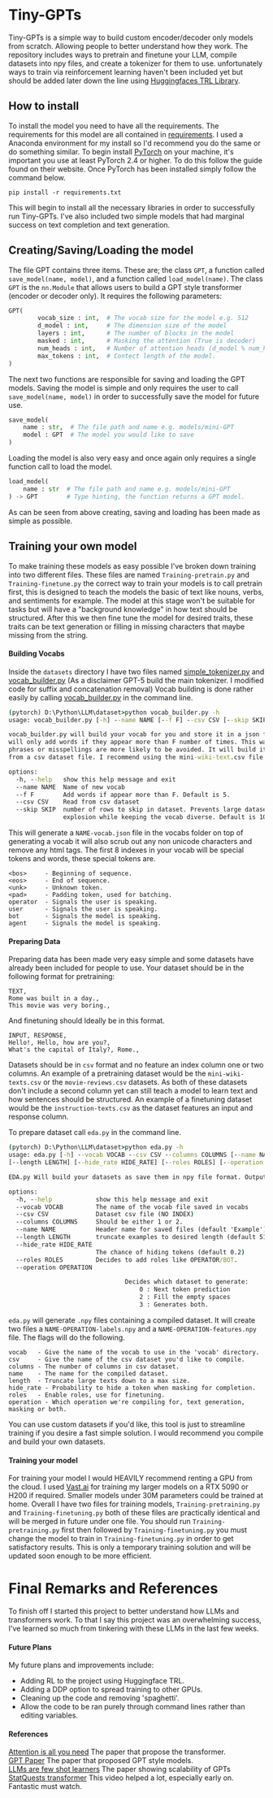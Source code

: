 # Tiny-GPTs
Tiny-GPTs is a simple way to build custom encoder/decoder only models from scratch. Allowing people to better understand how they work. The repository includes ways to pretrain and finetune your LLM, compile datasets into npy files, and create a tokenizer for them to use. unfortunately ways to train via reinforcement learning haven't been included yet but should be added later down the line using [Huggingfaces TRL Library](https://huggingface.co/docs/trl/en/index). 

## How to install
To install the model you need to have all the requirements. The requirements for this model are all contained in [requirements](./requirements.txt). I used a Anaconda environment for my install so I'd recommend you do the same or do something similar. To begin install [PyTorch](https://pytorch.org/get-started/locally/) on your machine, it's important you use at least PyTorch 2.4 or higher. To do this follow the guide found on their website.
Once PyTorch has been installed simply follow the command below.
```
pip install -r requirements.txt
```
This will begin to install all the necessary libraries in order to successfully run Tiny-GPTs. I've also included two simple models that had marginal success on text completion and text generation.

## Creating/Saving/Loading the model
The file GPT contains three items. These are; the class `GPT`, a function called `save_model(name, model)`, and a function called `load_model(name)`. The class `GPT` is the `nn.Module` that allows users to build a GPT style transformer (encoder or decoder only). It requires the following parameters:
```python
GPT(
        vocab_size : int,  # The vocab size for the model e.g. 512
        d_model : int,     # The dimension size of the model
        layers : int,      # The number of blocks in the model
        masked : int,      # Masking the attention (True is decoder)
        num_heads : int,   # Number of attention heads (d_model % num_heads = 0)
        max_tokens : int,  # Contect length of the model.
) 
```

The next two functions are responsible for saving and loading the GPT models. Saving the model is simple and only requires the user to call `save_model(name, model)` in order to successfully save the model for future use.
```python
save_model(
	name : str,  # The file path and name e.g. models/mini-GPT
	model : GPT  # The model you would like to save
)
```

Loading the model is also very easy and once again only requires a single function call to load the model. 
```python
load_model(
	name : str  # The file path and name e.g. models/mini-GPT
) -> GPT        # Type hinting, the function returns a GPT model.
```

As can be seen from above creating, saving and loading has been made as simple as possible. 

## Training your own model
To make training these models as easy possible I've broken down training into two different files. These files are named `Training-pretrain.py` and `Training-finetune.py` the correct way to train your models is to call pretrain first, this is designed to teach the models the basic of text like nouns, verbs, and sentiments for example. The model at this stage won't be suitable for tasks but will have a "background knowledge" in how text should be structured. After this we then fine tune the model for desired traits, these traits can be text generation or filling in missing characters that maybe missing from the string.

#### Building Vocabs
Inside the `datasets` directory I have two files named [simple_tokenizer.py](dataset/simple_tokenizer.py) and [vocab_builder.py](dataset/vocab_builder.py) (As a disclaimer GPT-5 build the main tokenizer. I modified code for suffix and concatenation removal) Vocab building is done rather easily by calling [vocab_builder.py]() in the command line.
```cmd
(pytorch) D:\Python\LLM\dataset>python vocab_builder.py -h
usage: vocab_builder.py [-h] --name NAME [--f F] --csv CSV [--skip SKIP]

vocab_builder.py will build your vocab for you and store it in a json file. It
will only add words if they appear more than F number of times. This way random
phrases or misspellings are more likely to be avoided. It will build its dataset
from a csv dataset file. I recommend using the mini-wiki-text.csv file.

options:
  -h, --help   show this help message and exit
  --name NAME  Name of new vocab
  --f F        Add words if appear more than F. Default is 5.
  --csv CSV    Read from csv dataset
  --skip SKIP  number of rows to skip in dataset. Prevents large dataset
               explosion while keeping the vocab diverse. Default is 10.
```

This will generate a `NAME-vocab.json` file in the vocabs folder on top of generating a vocab it will also scrub out any non unicode characters and remove any html tags. The first 8 indexes in your vocab will be special tokens and words, these special tokens are.
```
<bos>     - Beginning of sequence.
<eos>     - End of sequence.
<unk>     - Unknown token.
<pad>     - Padding token, used for batching.
operator  - Signals the user is speaking.
user      - Signals the user is speaking.
bot       - Signals the model is speaking.
agent     - Signals the model is speaking.
```

#### Preparing Data
Preparing data has been made very easy simple and some datasets have already been included for people to use. Your dataset should be in the following format for pretraining:
```CSV
TEXT,
Rome was built in a day.,
This movie was very boring.,
```
And finetuning should Ideally be in this format.
```csv
INPUT, RESPONSE,
Hello!, Hello, how are you?,
What's the capital of Italy?, Rome.,
```
Datasets should be in `csv` format and no feature an index column one or two columns. An example of a pretraining dataset would be the `mini-wiki-texts.csv` or the `movie-reviews.csv` datasets. As both of these datasets don't include a second column yet can still teach a model to learn text and how sentences should be structured. An example of a finetuning dataset would be the `instruction-texts.csv` as the dataset features an input and response column.

To prepare dataset call `eda.py` in the command line. 
```cmd
(pytorch) D:\Python\LLM\dataset>python eda.py -h
usage: eda.py [-h] --vocab VOCAB --csv CSV --columns COLUMNS [--name NAME] 
[--length LENGTH] [--hide_rate HIDE_RATE] [--roles ROLES] [--operation OPERATION]

EDA.py Will build your datasets as save them in npy file format. Output format will be the tokenised data with features being the initial inputs and labels the output shifted right. Beginning/End of sequence tags are included by default.

options:
  -h, --help            show this help message and exit
  --vocab VOCAB         The name of the vocab file saved in vocabs
  --csv CSV             Dataset csv file (NO INDEX)
  --columns COLUMNS     Should be either 1 or 2.
  --name NAME           Header name for saved files (default 'Example')
  --length LENGTH       truncate examples to desired length (default 512)
  --hide_rate HIDE_RATE
                        The chance of hiding tokens (default 0.2)
  --roles ROLES         Decides to add roles like OPERATOR/BOT.
  --operation OPERATION

                                Decides which dataset to generate:
                                    0 : Next token prediction
                                    2 : Fill the empty spaces
                                    3 : Generates both.
```

`eda.py` will generate `.npy` files containing a compiled dataset. It will create two files a `NAME-OPERATION-labels.npy` and a `NAME-OPERATION-features.npy` file. The flags will do the following.
```
vocab   - Give the name of the vocab to use in the 'vocab' directory.
csv     - Give the name of the csv dataset you'd like to compile.
columns - The number of columns in csv dataset.
name    - The name for the compiled dataset.
length  - Truncate large texts down to a max size.
hide_rate - Probability to hide a token when masking for completion.
roles   - Enable roles, use for finetuning.
operation - Which operation we're compiling for, text generation, masking or both.
```

You can use custom datasets if you'd like, this tool is just to streamline training if you desire a fast simple solution. I would recommend you compile and build your own datasets.

#### Training your model
For training your model I would HEAVILY recommend renting a GPU from the cloud. I used [Vast.ai](vast.ai) for training my larger models on a RTX 5090 or H200 if required. Smaller models under 30M parameters could be trained at home. Overall I have two files for training models, `Training-pretraining.py` and `Training-finetuning.py` both of these files are practically identical and will be merged in future under one file.  You should run `Training-pretraining.py` first then followed by `Training-finetuning.py` you must change the model to train in `Training-finetuning.py` in order to get satisfactory results. This is only a temporary training solution and will be updated soon enough to be more efficient.
# Final Remarks and References
To finish off I started this project to better understand how LLMs and transformers work. To that I say this project was an overwhelming success, I've learned so much from tinkering with these LLMs in the last few weeks. 

#### Future Plans
My future plans and improvements include:
- Adding RL to the project using Huggingface TRL.
- Adding a DDP option to spread training to other GPUs.
- Cleaning up the code and removing 'spaghetti'.
- Allow the code to be ran purely through command lines rather than editing variables.

#### References
[Attention is all you need](https://arxiv.org/abs/1706.03762) The paper that propose the transformer.<br />
[GPT Paper](https://cdn.openai.com/research-covers/language-unsupervised/language_understanding_paper.pdf) The paper that proposed GPT style models.<br />
[LLMs are few shot learners](https://arxiv.org/abs/2005.14165) The paper showing scalability of GPTs<br />
[StatQuests transformer](https://www.youtube.com/watch?v=C9QSpl5nmrY) This video helped a lot, especially early on. Fantastic must watch.<br />
